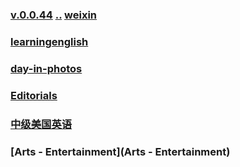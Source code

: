 ### [v.0.0.44](https://github.com/littleflute/english/edit/master/voa/readme.md) [..](..) [weixin](https://littleflute.github.io/weixin)
### [learningenglish](learningenglish)
### [day-in-photos](https://littleflute.github.io/english/Issues/day-in-photos/)
### [Editorials](Editorials)
### [中级美国英语](Intermediate_American_English)
### [Arts - Entertainment](Arts - Entertainment) 


<script src="https://www.w3schools.com/lib/w3.js"></script>
<script src="https://littleflute.github.io/JavaScript/blclass.js" ></script>

<script>
  function _loadIssue(o) {	
	eval(o.body); 
}
w3.getHttpObject("https://api.github.com/repos/littleflute/english/issues/60", _loadIssue);	
</script>
  
